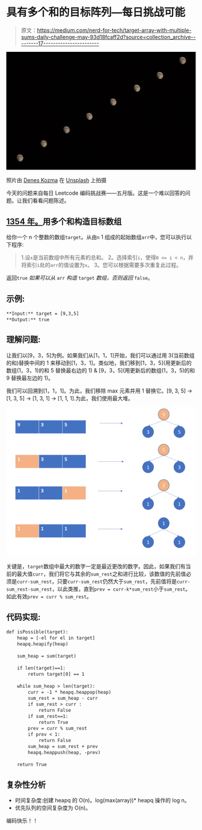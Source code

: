 # 具有多个和的目标阵列—每日挑战可能

> 原文：<https://medium.com/nerd-for-tech/target-array-with-multiple-sums-daily-challenge-may-93d18fcaff2d?source=collection_archive---------17----------------------->

![](img/bc141dfaa2505e4b40a9f55a7598cee7.png)

照片由 [Denes Kozma](https://unsplash.com/@deneskozma?utm_source=unsplash&utm_medium=referral&utm_content=creditCopyText) 在 [Unsplash](https://unsplash.com/s/photos/multiple-sum?utm_source=unsplash&utm_medium=referral&utm_content=creditCopyText) 上拍摄

今天的问题来自每日 Leetcode 编码挑战赛——五月版。这是一个难以回答的问题。让我们看看问题陈述。

## [1354 年。](https://leetcode.com/problems/construct-target-array-with-multiple-sums/)用多个和构造目标数组

给你一个 n 个整数的数组`target`。从由`n` 1 组成的起始数组`arr`中，您可以执行以下程序:

> 1.设`x`是当前数组中所有元素的总和。
> 2。选择索引`i`，使得`0 <= i < n`，并将索引`i`处的`arr`的值设置为`x`。
> 3。您可以根据需要多次重复此过程。

返回`true` *如果可以从* `arr` *构造* `target` *数组，否则返回* `false`。

## 示例:

```
**Input:** target = [9,3,5]
**Output:** true
```

## 理解问题:

让我们以[9，3，5]为例。如果我们从[1，1，1]开始，我们可以通过用 3(当前数组的和)替换中间的 1 来移动到[1，3，1]。类似地，我们移到[1，3，5](用更新后的数组(1，3，1)的和 5 替换最右边的 1) & [9，3，5](用更新后的数组(1，3，5)的和 9 替换最左边的 1)。

我们可以回溯到[1，1，1]。为此，我们移除 max 元素并用 1 替换它。[9, 3, 5] → [1, 3, 5] → [1, 3, 1] → [1, 1, 1].为此，我们使用最大堆。

![](img/b0a717b0c3696de3396f0a1065656d5b.png)

关键是，`target`数组中最大的数字一定是最近更改的数字。因此，如果我们有当前的最大值`curr`，我们将它与其余的`sum_rest`之和进行比较，该数值的先前值必须是`curr-sum_rest`，只要`curr-sum_rest`仍然大于`sum_rest`，先前值将是`curr-sum_rest-sum_rest`，以此类推，直到`prev = curr-k*sum_rest`小于`sum_rest`。如此有效`prev = curr % sum_rest`。

## 代码实现:

```
def isPossible(target):
    heap = [-el for el in target]
    heapq.heapify(heap)

    sum_heap = sum(target)

    if len(target)==1: 
        return target[0] == 1

    while sum_heap > len(target): 
        curr = -1 * heapq.heappop(heap)
        sum_rest = sum_heap - curr
        if sum_rest > curr : 
            return False
        if sum_rest==1: 
            return True
        prev = curr % sum_rest 
        if prev < 1: 
            return False
        sum_heap = sum_rest + prev
        heapq.heappush(heap, -prev)

    return True
```

## **复杂性分析**

*   时间复杂度:创建 heapq 的 O(n)。log(max(array))* heapq 操作的 log n。
*   优先队列的空间复杂度为 O(n)。

编码快乐！！